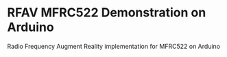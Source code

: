 # RFAV MFRC522 Demonstration on Arduino
Radio Frequency Augment Reality implementation for MFRC522 on Arduino


